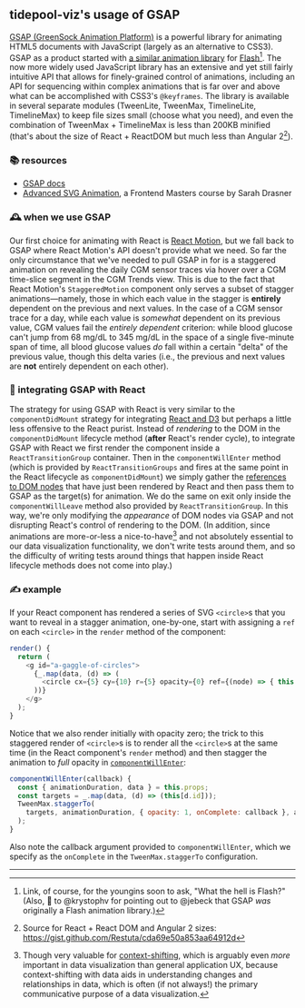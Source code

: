 ## tidepool-viz's usage of GSAP

[GSAP (GreenSock Animation Platform)](https://greensock.com/ 'GreenSock.com: GSAP') is a powerful library for animating HTML5 documents with JavaScript (largely as an alternative to CSS3). GSAP as a product started with [a similar animation library](https://greensock.com/gsap-as 'GSAP ActionScript') for [Flash](https://en.wikipedia.org/wiki/Adobe_Flash 'Wikipedia: Adobe Flash')[^a]. The now more widely used JavaScript library has an extensive and yet still fairly intuitive API that allows for finely-grained control of animations, including an API for sequencing within complex animations that is far over and above what can be accomplished with CSS3's `@keyframes`. The library is available in several separate modules (TweenLite, TweenMax, TimelineLite, TimelineMax) to keep file sizes small (choose what you need), and even the combination of TweenMax + TimelineMax is less than 200KB minified (that's about the size of React + ReactDOM but much less than Angular 2[^b]).

### 📚 resources

- [GSAP docs](https://greensock.com/docs/#/HTML5/ 'GSAP Docs')
- [Advanced SVG Animation](https://frontendmasters.com/courses/svg-animation/ 'Frontend Masters: Advanced SVG Animation'), a Frontend Masters course by Sarah Drasner

### 🕰️ when we use GSAP

Our first choice for animating with React is [React Motion](./ReactMotion.md), but we fall back to GSAP where React Motion's API doesn't provide what we need. So far the only circumstance that we've needed to pull GSAP in for is a staggered animation on revealing the daily CGM sensor traces via hover over a CGM time-slice segment in the CGM Trends view. This is due to the fact that React Motion's `StaggeredMotion` component only serves a subset of stagger animations—namely, those in which each value in the stagger is **entirely** dependent on the previous and next values. In the case of a CGM sensor trace for a day, while each value is *somewhat* dependent on its previous value, CGM values fail the *entirely dependent* criterion: while blood glucose can't jump from 68 mg/dL to 345 mg/dL in the space of a single five-minute span of time, all blood glucose values *do* fall within a certain "delta" of the previous value, though this delta varies (i.e., the previous and next values are **not** entirely dependent on each other).

### 🍝 integrating GSAP with React

The strategy for using GSAP with React is very similar to the `componentDidMount` strategy for integrating [React and D3](./D3.md#the-componentdidmount-strategy) but perhaps a little less offensive to the React purist. Instead of *rendering* to the DOM in the `componentDidMount` lifecycle method (**after** React's render cycle), to integrate GSAP with React we first render the component inside a `ReactTransitionGroup` container. Then in the `componentWillEnter` method (which is provided by `ReactTransitionGroups` and fires at the same point in the React lifecycle as `componentDidMount`) we simply gather the [references to DOM nodes](https://facebook.github.io/react/docs/refs-and-the-dom.html 'React docs: Refs and the DOM') that have just been rendered by React and then pass them to GSAP as the target(s) for animation. We do the same on exit only inside the `componentWillLeave` method also provided by `ReactTransitionGroup`. In this way, we're only modifying the *appearance* of DOM nodes via GSAP and not disrupting React's control of rendering to the DOM. (In addition, since animations are more-or-less a nice-to-have[^c] and not absolutely essential to our data visualization functionality, we don't write tests around them, and so the difficulty of writing tests around things that happen inside React lifecycle methods does not come into play.)

### ✍️ example

If your React component has rendered a series of SVG `<circle>`s that you want to reveal in a stagger animation, one-by-one, start with assigning a `ref` on each `<circle>` in the `render` method of the component:

```js
render() {
  return (
    <g id="a-gaggle-of-circles">
      {_.map(data, (d) => (
        <circle cx={5} cy={10} r={5} opacity={0} ref={(node) => { this[d.id] = node; }} />
      ))}
    </g>
  );
}
```

Notice that we also render initially with opacity zero; the trick to this staggered render of `<circle>`s is to render all the `<circle>`s at the same time (in the React component's `render` method) and then stagger the animation to *full* opacity in [`componentWillEnter`](https://facebook.github.io/react/docs/animation.html#componentwillenter 'React Animation Add-Ons: componentWillEnter'):

```js
componentWillEnter(callback) {
  const { animationDuration, data } = this.props;
  const targets = _.map(data, (d) => (this[d.id]));
  TweenMax.staggerTo(
    targets, animationDuration, { opacity: 1, onComplete: callback }, animationDuration / targets.length
  );
}
```

Also note the callback argument provided to `componentWillEnter`, which we specify as the `onComplete` in the `TweenMax.staggerTo` configuration.

-----

[^a]: Link, of course, for the youngins soon to ask, "What the hell is Flash?" (Also, 🎩 to @krystophv for pointing out to @jebeck that GSAP *was* originally a Flash animation library.)

[^b]: Source for React + React DOM and Angular 2 sizes: https://gist.github.com/Restuta/cda69e50a853aa64912d

[^c]: Though very valuable for [context-shifting](https://css-tricks.com/the-importance-of-context-shifting-in-ux-patterns/ 'CSS Tricks: The Importance of Context-Shifting in UX Patterns'), which is arguably even *more* important in data visualization than general application UX, because context-shifting with data aids in understanding changes and relationships in data, which is often (if not always!) the primary communicative purpose of a data visualization.

